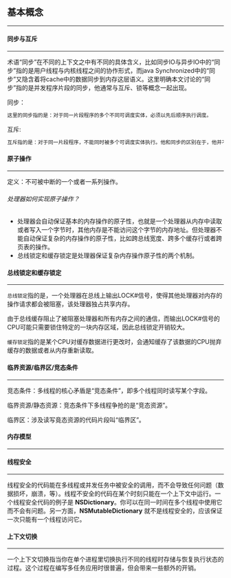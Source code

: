 ## 基本概念

------





#### 同步与互斥

--------

术语“同步”在不同的上下文之中有不同的具体含义，比如同步IO与异步IO中的“同步”指的是用户线程与内核线程之间的协作形式，而java Synchronized中的“同步”又隐含着将cache中的数据同步到内存这层语义。这里明确本文讨论的“同步”指的是并发程序片段的同步，他通常与互斥、锁等概念一起出现。

同步：

```markdown
这里的同步指的是：对于同一片段程序的多个不同可调度实体，必须以先后顺序执行调度。
```

互斥:

```markdown
互斥指的是：对于同一片段程序，不能同时被多个可调度实体执行。他和同步的区别在于，他并不要求执行顺序
```



#### 原子操作

-------

定义：不可被中断的一个或者一系列操作。

###### 处理器如何实现原子操作？

- 处理器会自动保证基本的内存操作的原子性，也就是一个处理器从内存中读取或者写入一个字节时，其他内存是不能访问这个字节的内存地址。但处理器不能自动保证复杂的内存操作的原子性，比如跨总线宽度、跨多个缓存行或者跨页表的操作。
- 总线锁定和缓存锁定是处理器保证复杂内存操作原子性的两个机制。



#### 总线锁定和缓存锁定

-----

`总线锁定`指的是，一个处理器在总线上输出LOCK#信号，使得其他处理器对内存的操作请求都会被阻塞，该处理器独占共享内存。

由于总线缓存阻止了被阻塞处理器和所有内存之间的通信，而输出LOCK#信号的CPU可能只需要锁住特定的一块内存区域，因此总线锁定开销较大。

`缓存锁定`指的是某个CPU对缓存数据进行更改时，会通知缓存了该数据的CPU抛弃缓存的数据或者从内存重新读取。



#### 临界资源/临界区/竞态条件

----------

竞态条件：多线程的核心矛盾是“竞态条件”，即多个线程同时读写某个字段。

临界资源/静态资源：竞态条件下多线程争抢的是“竞态资源”。

临界区：涉及读写竟态资源的代码片段叫“临界区”。



#### 内存模型

--------



#### 线程安全

-------

线程安全的代码能在多线程或并发任务中被安全的调用，而不会导致任何问题（数据损坏，崩溃，等）。线程不安全的代码在某个时刻只能在一个上下文中运行。一个线程安全代码的例子是 **NSDictionary**。你可以在同一时间在多个线程中使用它而不会有问题。另一方面，**NSMutableDictionary** 就不是线程安全的，应该保证一次只能有一个线程访问它。



#### 上下文切换

---------

一个上下文切换指当你在单个进程里切换执行不同的线程时存储与恢复执行状态的过程。这个过程在编写多任务应用时很普遍，但会带来一些额外的开销。

